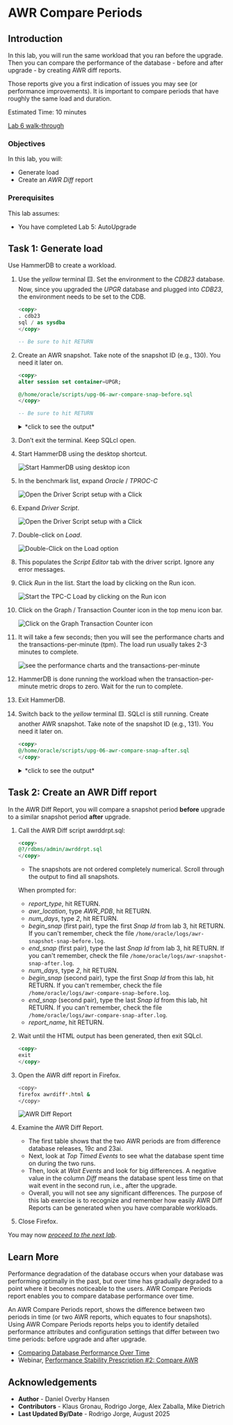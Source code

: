 # AWR Compare Periods

## Introduction

In this lab, you will run the same workload that you ran before the upgrade. Then you can compare the performance of the database - before and after upgrade - by creating AWR diff reports.

Those reports give you a first indication of issues you may see (or performance improvements). It is important to compare periods that have roughly the same load and duration.

Estimated Time: 10 minutes

[Lab 6 walk-through](videohub:1_57py2r19)

### Objectives

In this lab, you will:

* Generate load
* Create an *AWR Diff* report

### Prerequisites

This lab assumes:

* You have completed Lab 5: AutoUpgrade

## Task 1: Generate load

Use HammerDB to create a workload.

1. Use the *yellow* terminal 🟨. Set the environment to the *CDB23* database. Now, since you upgraded the *UPGR* database and plugged into *CDB23*, the environment needs to be set to the CDB.

    ``` sql
    <copy>
    . cdb23
    sql / as sysdba
    </copy>

    -- Be sure to hit RETURN
    ```

2. Create an AWR snapshot. Take note of the snapshot ID (e.g., 130). You need it later on.

    ``` sql
    <copy>
    alter session set container=UPGR;

    @/home/oracle/scripts/upg-06-awr-compare-snap-before.sql
    </copy>

    -- Be sure to hit RETURN
    ```

    <details>
    <summary>*click to see the output*</summary>

    ``` text
    SQL> @/home/oracle/scripts/upg-06-awr-compare-snap-before.sql
    -------------------------------------------
    - AWR Snapshot with Snap-ID: 130 created. -
    -------------------------------------------
    ```

    </details>

3. Don’t exit the terminal. Keep SQLcl open.

4. Start HammerDB using the desktop shortcut.

    ![Start HammerDB using desktop icon](./images/awr-compare-hammerdb-icon.png " ")

5. In the benchmark list, expand *Oracle* / *TPROC-C*

    ![Open the Driver Script setup with a Click](./images/awr-compare-expand-list.png " ")

6. Expand *Driver Script*.

    ![Open the Driver Script setup with a Click](./images/awr-compare-expand-driver-script.png " ")

7. Double-click on *Load*.

    ![Double-Click on the Load option](./images/awr-compare-load-driver.png " ")

8. This populates the *Script Editor* tab with the driver script. Ignore any error messages.

9. Click *Run* in the list. Start the load by clicking on the Run icon.

    ![Start the TPC-C Load by clicking on the Run icon](./images/awr-compare-run.png " ")

10. Click on the Graph / Transaction Counter icon in the top menu icon bar.

    ![Click on the Graph Transaction Counter icon](./images/awr-compare-transact-counter.png " ")

11. It will take a few seconds; then you will see the performance charts and the transactions-per-minute (tpm). The load run usually takes 2-3 minutes to complete.

    ![see the performance charts and the transactions-per-minute](./images/awr-compare-transact-viewer.png " ")

12. HammerDB is done running the workload when the transaction-per-minute metric drops to zero. Wait for the run to complete. 

13. Exit HammerDB.

13. Switch back to the *yellow* terminal 🟨. SQLcl is still running. Create another AWR snapshot. Take note of the snapshot ID (e.g., 131). You need it later on.

    ``` sql
    <copy>
    @/home/oracle/scripts/upg-06-awr-compare-snap-after.sql
    </copy>
    ```

    <details>
    <summary>*click to see the output*</summary>

    ``` text
    SQL> @/home/oracle/scripts/upg-06-awr-compare-snap-after.sql
    ------------------------------------------
    - AWR Snapshot with Snap-ID: 131 created. -
    ------------------------------------------
    ```

    </details>

## Task 2: Create an AWR Diff report

In the AWR Diff Report, you will compare a snapshot period **before** upgrade to a similar snapshot period **after** upgrade.

1. Call the AWR Diff script awrddrpt.sql:

    ``` sql
    <copy>
    @?/rdbms/admin/awrddrpt.sql
    </copy>
    ```

    * The snapshots are not ordered completely numerical. Scroll through the output to find all snapshots.

    When prompted for:

    * *report_type*, hit RETURN.
    * *awr_location*, type *AWR\_PDB*, hit RETURN.
    * *num_days*, type *2*, hit RETURN.
    * *begin_snap* (first pair), type the first *Snap Id* from lab 3, hit RETURN. If you can't remember, check the file `/home/oracle/logs/awr-snapshot-snap-before.log`.
    * *end_snap* (first pair), type the last *Snap Id* from lab 3, hit RETURN. If you can't remember, check the file `/home/oracle/logs/awr-snapshot-snap-after.log`.
    * *num_days*, type *2*, hit RETURN.
    * *begin_snap* (second pair), type the first *Snap Id* from this lab, hit RETURN. If you can't remember, check the file `/home/oracle/logs/awr-compare-snap-before.log`.
    * *end_snap* (second pair), type the last *Snap Id* from this lab, hit RETURN. If you can't remember, check the file `/home/oracle/logs/awr-compare-snap-after.log`.
    * *report_name*, hit RETURN.

2. Wait until the HTML output has been generated, then exit SQLcl.

    ``` sql
    <copy>
    exit
    </copy>
    ```

3. Open the AWR diff report in Firefox.

    ``` bash
    <copy>
    firefox awrdiff*.html &
    </copy>
    ```

    ![AWR Diff Report](./images/awr-compare-diff-report-23ai.png " ")

4. Examine the AWR Diff Report.

    * The first table shows that the two AWR periods are from difference database releases, 19c and 23ai.
    * Next, look at *Top Timed Events* to see what the database spent time on during the two runs.
    * Then, look at *Wait Events* and look for big differences. A negative value in the column *Diff* means the database spent less time on that wait event in the second run, i.e., after the upgrade.
    * Overall, you will not see any significant differences. The purpose of this lab exercise is to recognize and remember how easily AWR Diff Reports can be generated when you have comparable workloads.

5. Close Firefox.

You may now [*proceed to the next lab*](#next).

## Learn More

Performance degradation of the database occurs when your database was performing optimally in the past, but over time has gradually degraded to a point where it becomes noticeable to the users. AWR Compare Periods report enables you to compare database performance over time.

An AWR Compare Periods report, shows the difference between two periods in time (or two AWR reports, which equates to four snapshots). Using AWR Compare Periods reports helps you to identify detailed performance attributes and configuration settings that differ between two time periods: before upgrade and after upgrade.

* [Comparing Database Performance Over Time](https://docs.oracle.com/en/database/oracle/oracle-database/19/tgdba/comparing-database-performance-over-time.html#GUID-BEDBF986-1A69-459A-90F5-350B8A407516)
* Webinar, [Performance Stability Prescription #2: Compare AWR](https://www.youtube.com/watch?v=qCt1_Fc3JRs&t=4282s)

## Acknowledgements

* **Author** - Daniel Overby Hansen
* **Contributors** - Klaus Gronau, Rodrigo Jorge, Alex Zaballa, Mike Dietrich
* **Last Updated By/Date** - Rodrigo Jorge, August 2025
